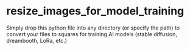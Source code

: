 # resize_images_for_model_training
Simply drop this python file into any directory (or specify the path) to convert your files to squares for training AI models (stable diffusion, dreambooth, LoRa, etc.)
